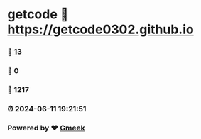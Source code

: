 # getcode :link: https://getcode0302.github.io 
### :page_facing_up: [13](https://getcode0302.github.io/tag.html) 
### :speech_balloon: 0 
### :hibiscus: 1217 
### :alarm_clock: 2024-06-11 19:21:51 
### Powered by :heart: [Gmeek](https://github.com/Meekdai/Gmeek)

